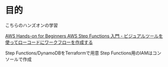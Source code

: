# 目的
こちらのハンズオンの学習

[AWS Hands-on for Beginners AWS Step Functions 入門 - ビジュアルツールを使ってローコードにワークフローを作成する](https://pages.awscloud.com/JAPAN-event-OE-Hands-on-for-Beginners-StepFunctions-2022-reg-event.html)

Step Functions/DynamoDBをTerraformで用意
Step Functions用のIAMはコンソールで作成